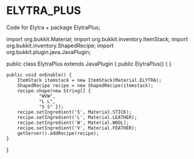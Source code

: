 # ELYTRA_PLUS
Code for Elytra +
package ElytraPlus;

import org.bukkit.Material;
import org.bukkit.inventory.ItemStack;
import org.bukkit.inventory.ShapedRecipe;
import org.bukkit.plugin.java.JavaPlugin;

public class ElytraPlus extends JavaPlugin {
	public ElytraPlus() {
	}

	public void onEnable() {
		ItemStack itemstack = new ItemStack(Material.ELYTRA);
		ShapedRecipe recipe = new ShapedRecipe(itemstack);
		recipe.shape(new String[] {
				"WVW",
				"L L",
				"S S" });
		recipe.setIngredient('S', Material.STICK);
		recipe.setIngredient('L', Material.LEATHER);
		recipe.setIngredient('W', Material.WOOL);
		recipe.setIngredient('V', Material.FEATHER);
		getServer().addRecipe(recipe);
	}
}
